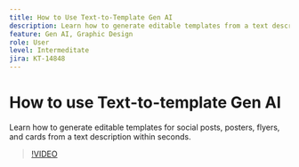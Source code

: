 ```yaml
---
title: How to Use Text-to-Template Gen AI
description: Learn how to generate editable templates from a text description within seconds
feature: Gen AI, Graphic Design
role: User
level: Intermeditate
jira: KT-14848
---
```

# How to use Text-to-template Gen AI

Learn how to generate editable templates for social posts, posters, flyers, and cards from a text description within seconds.

>[!VIDEO](https://video.tv.adobe.com/v/3427022?quality=12&learn=on&hidetitle=true)
